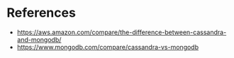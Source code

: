 # References
* https://aws.amazon.com/compare/the-difference-between-cassandra-and-mongodb/
* https://www.mongodb.com/compare/cassandra-vs-mongodb